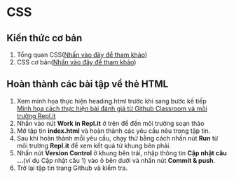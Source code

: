 # CSS
## Kiến thức cơ bản
1. Tổng quan CSS(<a href="https://ngocminhtran.com/2017/07/07/tong-quan-ve-css/">Nhấn vào đây để tham khảo</a>)<br>
2. CSS cơ bản(<a href="https://ngocminhtran.com/2017/07/07/css-co-ban/">Nhấn vào đây để tham khảo</a>)<br>
## Hoàn thành các bài tập về thẻ HTML
1. Xem minh họa thực hiện heading.html trước khi sang bước kế tiếp<br>
<a href="https://youtu.be/JpXf_mh4oUU" target="_blank">Minh họa cách thực hiện bài đánh giá từ Github Classroom và môi trường Repl.it</a>
2. Nhấn vào nút <b>Work in Repl.it</b> ở trên để đến môi trường soạn thảo<br>
3. Mở tập tin <b>index.html</b> và hoàn thành các yêu cầu nêu trong tập tin.<br>
4. Sau khi hoàn thành mỗi yêu cầu, chạy thử bằng cách nhấn nút <b>Run</b> từ môi trường <b>Repl.it</b> để xem kết quả từ khung bên phải.<br>
5. Nhấn nút <b>Version Control</b> ở khung bên trái, nhập thông tin <b>Cập nhật câu ...</b>(ví dụ Cập nhật câu 1) vào ô bên dưới và nhấn nút <b>Commit & push</b>.<br>
6. Trở lại tập tin trang Github và kiểm tra.<br>
 
